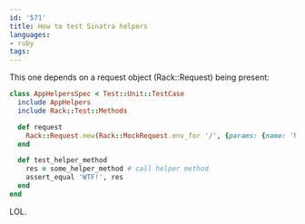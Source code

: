 ```yaml
---
id: '571'
title: How to test Sinatra helpers
languages:
- ruby
tags:
---
```

This one depends on a request object (Rack::Request) being present:


```ruby
class AppHelpersSpec < Test::Unit::TestCase                                            
  include AppHelpers
  include Rack::Test::Methods

  def request
    Rack::Request.new(Rack::MockRequest.env_for '/', {params: {name: 'hohohoe'}})
  end

  def test_helper_method
    res = some_helper_method # call helper method
    assert_equal 'WTF!', res
  end
end
```
    

LOL.


